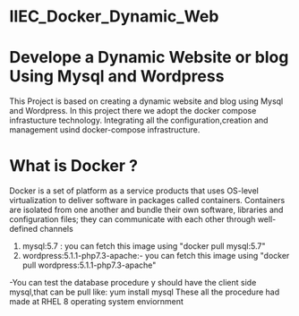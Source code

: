 # IIEC_Docker_Dynamic_Web
# Develope a Dynamic Website or blog Using Mysql and Wordpress
  This  Project is based on creating a dynamic website and blog using Mysql and Wordpress.
In this project there we adopt the docker compose infrastucture technology.
Integrating all the configuration,creation and management usind docker-compose infrastructure.

# What is Docker ?
Docker is a set of platform as a service products that uses OS-level virtualization to deliver software in packages called containers. Containers are isolated from one another and bundle their own software, libraries and configuration files; they can communicate with each other through well-defined channels

1. mysql:5.7  : you can fetch this image using "docker pull mysql:5.7"
2. wordpress:5.1.1-php7.3-apache:- you can fetch this image using "docker pull wordpress:5.1.1-php7.3-apache"

-You can test the database procedure y should have the client side mysql,that can be pull like:
    yum install mysql
These all the procedure had made at RHEL 8 operating system enviornment


